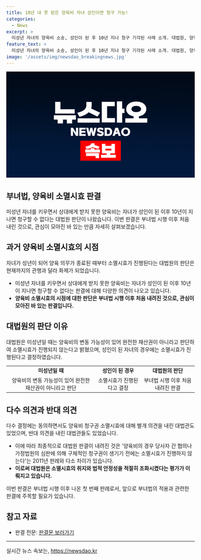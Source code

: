 ```yaml
---
title: 10년 내 못 받은 양육비 자녀 성인이면 청구 가능!
categories:
  - News
excerpt: >
  미성년 자녀의 양육비 소송, 성인이 된 후 10년 지나 청구 기각된 사례 소개. 대법원, 양육비 청구권 소멸시효 결정으로 양육비의 변동 가능성과 청구권의 성질에 대한 판단. 대법관 중 일부 의견 다수결을 받았지만, 논란 여지 있음. 2011년 판례와의 변경점 및 해당 판결의 취지와 의의 소개. 함께 소멸시효 제도의 취지와 자녀의 복리와 법적 안정성을 적절히 조화시켰다는 대법원 관계자 의견도 언급.
feature_text: >
  미성년 자녀의 양육비 소송, 성인이 된 후 10년 지나 청구 기각된 사례 소개. 대법원, 양육비 청구권 소멸시효 결정으로 양육비의 변동 가능성과 청구권의 성질에 대한 판단. 대법관 중 일부 의견 다수결을 받았지만, 논란 여지 있음. 2011년 판례와의 변경점 및 해당 판결의 취지와 의의 소개. 함께 소멸시효 제도의 취지와 자녀의 복리와 법적 안정성을 적절히 조화시켰다는 대법원 관계자 의견도 언급.
image: '/assets/img/newsdao_breakingnews.jpg'
---
```


<p><img src="/assets/img/newsdao_breakingnews.jpg" alt="bookingtag 속보" /></p>

<h2 data-ke-size="size26">부녀법, 양육비 소멸시효 판결</h2>

<p data-ke-size="size16">미성년 자녀를 키우면서 상대에게 받지 못한 양육비는 자녀가 성인이 된 이후 10년이 지나면 청구할 수 없다는 대법원 판단이 나왔습니다. 이번 판결은 부녀법 시행 이후 처음 내린 것으로, 관심이 모아진 바 있는 만큼 자세히 살펴보겠습니다.</p>

<h2 data-ke-size="size26">과거 양육비 소멸시효의 시점</h2>

<p data-ke-size="size16">자녀가 성년이 되어 양육 의무가 종료된 때부터 소멸시효가 진행된다는 대법원의 판단은 현재까지의 관행과 달라 화제가 되었습니다.</p>

<p><ul>
  <li>미성년 자녀를 키우면서 상대에게 받지 못한 양육비는 자녀가 성인이 된 이후 10년이 지나면 청구할 수 없다는 판결에 대해 다양한 의견이 나오고 있습니다.</li>
  <li><b>양육비 소멸시효의 시점에 대한 판단은 부녀법 시행 이후 처음 내려진 것으로, 관심이 모아진 바 있는 판결입니다.</b></li>
</ul></p>

<h2 data-ke-size="size26">대법원의 판단 이유</h2>

<p data-ke-size="size16">대법원은 미성년일 때는 양육비의 변동 가능성이 있어 완전한 재산권이 아니라고 판단하여 소멸시효가 진행되지 않는다고 밝혔으며, 성인이 된 자녀의 경우에는 소멸시효가 진행된다고 결정하였습니다.</p>

<p><table>
  <tr>
    <td style="text-align: center; height: 17px;"><b>미성년일 때</b></td>
    <td style="text-align: center; height: 17px;"><b>성인이 된 경우</b></td>
    <td style="text-align: center; height: 17px;"><b>대법원의 판단</b></td>
  </tr>
  <tr>
    <td style="text-align: center; height: 17px;">양육비의 변동 가능성이 있어 완전한 재산권이 아니라고 판단</td>
    <td style="text-align: center; height: 17px;">소멸시효가 진행된다고 결정</td>
    <td style="text-align: center; height: 17px;">부녀법 시행 이후 처음 내려진 판결</td>
  </tr>
</table></p>

<h2 data-ke-size="size26">다수 의견과 반대 의견</h2>

<p data-ke-size="size16">다수 결정에는 동의하면서도 양육비 청구권 소멸시효에 대해 별개 의견을 내린 대법관도 있었으며, 반대 의견을 내린 대법관들도 있었습니다.</p>

<p><ul>
  <li>이에 따라 최종적으로 대법원 판결이 내려진 것은 '양육비의 경우 당사자 간 협의나 가정법원의 심판에 의해 구체적인 청구권이 생기기 전에는 소멸시효가 진행하지 않는다'는 2011년 판례와 다소 차이가 있습니다.</li>
  <li><b>이로써 대법원은 소멸시효의 취지와 법적 안정성을 적절히 조화시켰다는 평가가 이뤄지고 있습니다.</b></li>
</ul></p>

<p data-ke-size="size16">이번 판결은 부녀법 시행 이후 나온 첫 번째 판례로서, 앞으로 부녀법의 적용과 관련한 판결에 주목할 필요가 있습니다.</p>

<h2 data-ke-size="size26">참고 자료</h2>

<ul>
  <li>판결 전문: <a href="https://url.kr/b71afn">판결문 보러가기</a></li>
</ul>

<hr>
실시간 뉴스 속보는, <a href="https://newsdao.kr" rel="dofollow">https://newsdao.kr</a>


